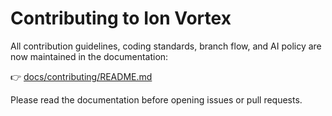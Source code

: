 # Contributing to Ion Vortex

All contribution guidelines, coding standards, branch flow, and AI policy are now maintained in the documentation:

👉 [docs/contributing/README.md](docs/contributing/README.md)

Please read the documentation before opening issues or pull requests.

